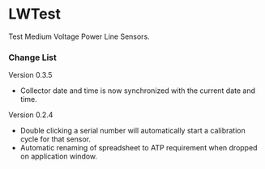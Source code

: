 # LWTest
Test Medium Voltage Power Line Sensors.


### Change List

Version 0.3.5

- Collector date and time is now synchronized with the current date and time.

Version 0.2.4

- Double clicking a serial number will automatically start a calibration cycle for that sensor.
- Automatic renaming of spreadsheet to ATP requirement when dropped on application window.
